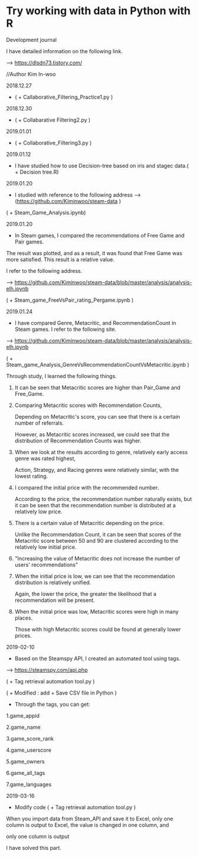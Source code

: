 # Try working with data in Python with R

Development journal 

I have detailed information on the following link.

--> https://dlsdn73.tistory.com/ 

//Author Kim In-woo 


2018.12.27 

- ( + Callaborative_Filtering_Practice1.py ) 

2018.12.30 

- ( + Collabarative Filtering2.py ) 

2019.01.01 

- ( + Collaborative_Filtering3.py ) 

2019.01.12 

- I have studied how to use Decision-tree based on iris and stagec data.( + Decision tree.R) 

2019.01.20 

- I studied with reference to the following address --> (https://github.com/Kiminwoo/steam-data ) 

( + Steam_Game_Analysis.ipynb)

2019.01.20 

- In Steam games, I compared the recommendations of Free Game and Pair games. 

The result was plotted, and as a result, it was found that Free Game was more satisfied. This result is a relative value.

I refer to the following address.

--> https://github.com/Kiminwoo/steam-data/blob/master/analysis/analysis-elh.ipynb

( + Steam_game_FreeVsPair_rating_Pergame.ipynb ) 


2019.01.24 

- I have compared Genre, Metacritic, and RecommendationCount in Steam games. I refer to the following site. 

--> https://github.com/Kiminwoo/steam-data/blob/master/analysis/analysis-elh.ipynb 

( + Steam_game_Analysis_GenreVsRecommendationCountVsMetacritic.ipynb ) 

Through study, I learned the following things.

1. It can be seen that Metacritic scores are higher than Pair_Game and Free_Game.

2. Comparing Metacritic scores with Recommendation Counts,

   Depending on Metacritic's score, you can see that there is a certain number of referrals.

   However, as Metacritic scores increased, we could see that the distribution of Recommendation Counts was higher.

3. When we look at the results according to genre, relatively early access genre was rated highest,

   Action, Strategy, and Racing genres were relatively similar, with the lowest rating.

4. I compared the initial price with the recommended number.

   According to the price, the recommendation number naturally exists, but it can be seen that the recommendation number is distributed    at a relatively low price.

5. There is a certain value of Metacritic depending on the price.

   Unlike the Recommendation Count, it can be seen that scores of the Metacritic score between 50 and 90 are clustered according to the    relatively low initial price.


6. "Increasing the value of Metacritic does not increase the number of users' recommendations"


7. When the initial price is low, we can see that the recommendation distribution is relatively unified.

   Again, the lower the price, the greater the likelihood that a recommendation will be present.

8. When the initial price was low, Metacritic scores were high in many places.

   Those with high Metacritic scores could be found at generally lower prices.


2019-02-10

- Based on the Steamspy API, I created an automated tool using tags.

--> https://steamspy.com/api.php

( + Tag retrieval automation tool.py ) 

( + Modified : add + Save CSV file in Python ) 

- Through the tags, you can get:

1.game_appid

2.game_name

3.game_score_rank

4.game_userscore

5.game_owners

6.game_all_tags

7.game_languages


2019-03-16

- Modify code ( + Tag retrieval automation tool.py ) 

When you import data from Steam_API and save it to Excel, only one column is output to Excel, the value is changed in one column, and 

only one column is output

I have solved this part.
